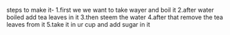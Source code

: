 steps to make it-
1.first we we want to take wayer and boil it
2.after water boiled add tea leaves in it
3.then steem the water
4.after that remove the tea leaves from it
5.take it in ur cup and add sugar in it 